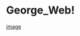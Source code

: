# George_Web!
[image](https://user-images.githubusercontent.com/105061172/204285628-7301fdde-8890-483f-b4c7-c7d9a6882359.png)

